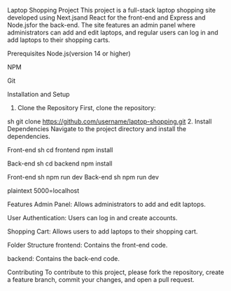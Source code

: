 Laptop Shopping Project
This project is a full-stack laptop shopping site developed using Next.jsand React for the front-end and Express and Node.jsfor the back-end. The site features an admin panel where administrators can add and edit laptops, and regular users can log in and add laptops to their shopping carts.

Prerequisites
Node.js(version 14 or higher)

NPM 

Git

Installation and Setup
1. Clone the Repository
First, clone the repository:

sh
git clone https://github.com/username/laptop-shopping.git
2. Install Dependencies
Navigate to the project directory and install the dependencies.

Front-end
sh
cd frontend
npm install

Back-end
sh
cd backend
npm install

Front-end
sh
npm run dev
Back-end
sh
npm run dev


plaintext
5000=localhost


Features
Admin Panel: Allows administrators to add and edit laptops.

User Authentication: Users can log in and create accounts.

Shopping Cart: Allows users to add laptops to their shopping cart.

Folder Structure
frontend: Contains the front-end code.

backend: Contains the back-end code.

Contributing
To contribute to this project, please fork the repository, create a feature branch, commit your changes, and open a pull request.
